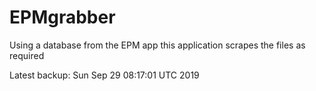 # EPMgrabber
Using a database from the EPM app this application scrapes the files as required


Latest backup: Sun Sep 29 08:17:01 UTC 2019

